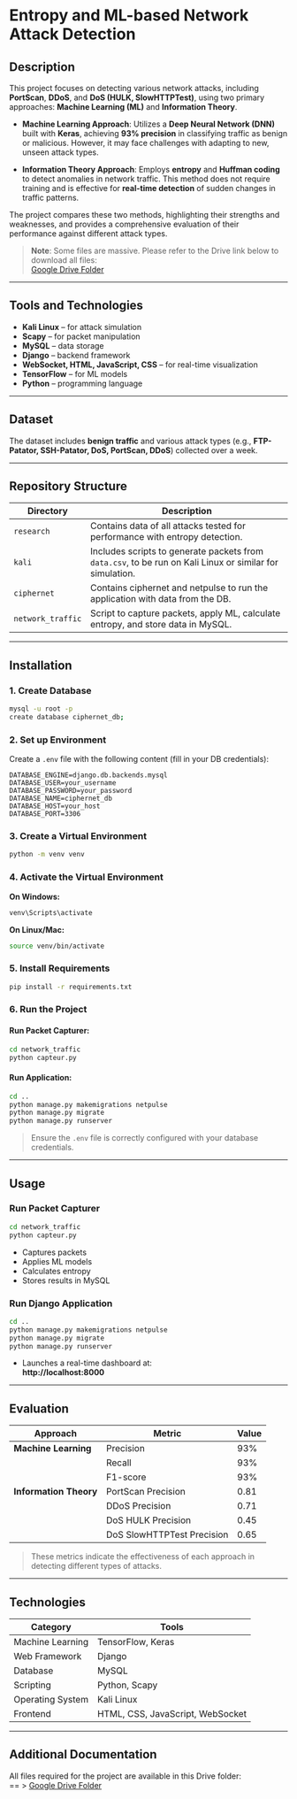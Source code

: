 # Entropy and ML-based Network Attack Detection

## Description

This project focuses on detecting various network attacks, including **PortScan**, **DDoS**, and **DoS (HULK, SlowHTTPTest)**, using two primary approaches: **Machine Learning (ML)** and **Information Theory**.

- **Machine Learning Approach**: Utilizes a **Deep Neural Network (DNN)** built with **Keras**, achieving **93% precision** in classifying traffic as benign or malicious. However, it may face challenges with adapting to new, unseen attack types.

- **Information Theory Approach**: Employs **entropy** and **Huffman coding** to detect anomalies in network traffic. This method does not require training and is effective for **real-time detection** of sudden changes in traffic patterns.

The project compares these two methods, highlighting their strengths and weaknesses, and provides a comprehensive evaluation of their performance against different attack types.

> **Note**: Some files are massive. Please refer to the Drive link below to download all files:  
> [Google Drive Folder](https://drive.google.com/drive/folders/1zPcoCk3V0I2L33n6iyS57zzk_mRdSnnb?usp=sharing)

---

## Tools and Technologies

- **Kali Linux** – for attack simulation  
- **Scapy** – for packet manipulation  
- **MySQL** – data storage  
- **Django** – backend framework  
- **WebSocket, HTML, JavaScript, CSS** – for real-time visualization  
- **TensorFlow** – for ML models  
- **Python** – programming language

---

## Dataset

The dataset includes **benign traffic** and various attack types (e.g., **FTP-Patator, SSH-Patator, DoS, PortScan, DDoS**) collected over a week.

---

## Repository Structure

| Directory         | Description                                                                 |
|------------------|-----------------------------------------------------------------------------|
| `research`        | Contains data of all attacks tested for performance with entropy detection. |
| `kali`            | Includes scripts to generate packets from `data.csv`, to be run on Kali Linux or similar for simulation. |
| `ciphernet`       | Contains ciphernet and netpulse to run the application with data from the DB. |
| `network_traffic` | Script to capture packets, apply ML, calculate entropy, and store data in MySQL. |

---

## Installation

### 1. Create Database

```bash
mysql -u root -p
create database ciphernet_db;
```

### 2. Set up Environment

Create a `.env` file with the following content (fill in your DB credentials):

```env
DATABASE_ENGINE=django.db.backends.mysql
DATABASE_USER=your_username
DATABASE_PASSWORD=your_password
DATABASE_NAME=ciphernet_db
DATABASE_HOST=your_host
DATABASE_PORT=3306
```

### 3. Create a Virtual Environment

```bash
python -m venv venv
```

### 4. Activate the Virtual Environment

**On Windows:**
```bash
venv\Scripts\activate
```

**On Linux/Mac:**
```bash
source venv/bin/activate
```

### 5. Install Requirements

```bash
pip install -r requirements.txt
```

### 6. Run the Project

#### Run Packet Capturer:

```bash
cd network_traffic
python capteur.py
```

#### Run Application:

```bash
cd ..
python manage.py makemigrations netpulse
python manage.py migrate
python manage.py runserver
```

> Ensure the `.env` file is correctly configured with your database credentials.

---

## Usage

### Run Packet Capturer

```bash
cd network_traffic
python capteur.py
```

- Captures packets  
- Applies ML models  
- Calculates entropy  
- Stores results in MySQL

### Run Django Application

```bash
cd ..
python manage.py makemigrations netpulse
python manage.py migrate
python manage.py runserver
```

- Launches a real-time dashboard at:  
  **http://localhost:8000**

---

## Evaluation

| **Approach**         | **Metric**                     | **Value** |
|----------------------|--------------------------------|-----------|
| **Machine Learning** | Precision                      | 93%       |
|                      | Recall                         | 93%       |
|                      | F1-score                       | 93%       |
| **Information Theory** | PortScan Precision           | 0.81      |
|                      | DDoS Precision                 | 0.71      |
|                      | DoS HULK Precision             | 0.45      |
|                      | DoS SlowHTTPTest Precision     | 0.65      |

> These metrics indicate the effectiveness of each approach in detecting different types of attacks.

---

## Technologies

| **Category**      | **Tools**                     |
|------------------|-------------------------------|
| Machine Learning | TensorFlow, Keras             |
| Web Framework    | Django                        |
| Database         | MySQL                         |
| Scripting        | Python, Scapy                 |
| Operating System | Kali Linux                    |
| Frontend         | HTML, CSS, JavaScript, WebSocket |

---

## Additional Documentation

All files required for the project are available in this Drive folder:  
== > [Google Drive Folder](https://drive.google.com/drive/folders/1zPcoCk3V0I2L33n6iyS57zzk_mRdSnnb?usp=sharing)
